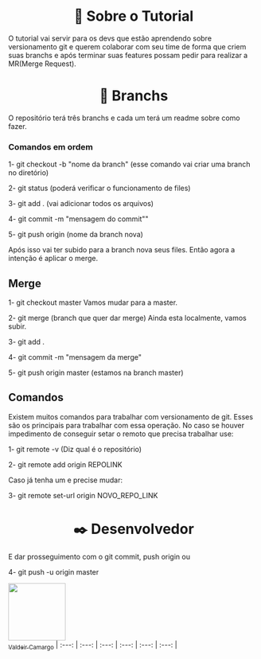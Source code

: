 <h1 align="center">🎯 Sobre o Tutorial</h1>

O tutorial vai servir para os devs que estão aprendendo sobre versionamento git e querem colaborar com seu time de forma que criem suas branchs e após terminar suas features possam pedir para realizar a MR(Merge Request).

<h1 align="center">🎯 Branchs</h1>

O repositório terá três branchs e cada um terá um readme sobre como fazer.

### Comandos em ordem

1- git checkout -b "nome da branch" 
(esse comando vai criar uma branch no diretório)

2- git status
(poderá verificar o funcionamento de files)

3- git add .
(vai adicionar todos os arquivos)

4- git commit -m "mensagem do commit""

5- git push origin (nome da branch nova)



Após isso vai ter subido para a branch nova seus files.
Então agora a intenção é aplicar o merge.

## Merge

1- git checkout master
Vamos mudar para a master.

2- git merge (branch que quer dar merge)
Ainda esta localmente, vamos subir.

3- git add .

4- git commit -m "mensagem da merge"

5- git push origin master
(estamos na branch master)


## Comandos 

Existem muitos comandos para trabalhar com versionamento de git. Esses são os principais para trabalhar com essa operação.
No caso se houver impedimento de conseguir setar o remoto que precisa trabalhar use:

1- git remote -v
(Diz qual é o repositório)

2- git remote add origin REPOLINK

Caso já tenha um e precise mudar:

3- git remote set-url origin NOVO_REPO_LINK
 <h1 align="center">✒️  Desenvolvedor </h1>

E dar prosseguimento com o git commit, push origin ou

4- git push -u origin master 


[<img src="https://avatars.githubusercontent.com/u/59845047?v=4" width=115><br><sub>Valdeir Camargo</sub>](https://github.com/Camargovf)
| :---: | :---: | :---: | :---: | :---: | :---: | 
